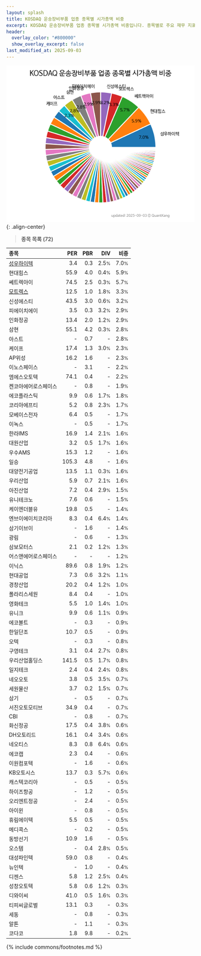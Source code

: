 ```yaml
---
layout: splash
title: KOSDAQ 운송장비부품 업종 종목별 시가총액 비중
excerpt: KOSDAQ 운송장비부품 업종 종목별 시가총액 비중입니다. 종목별로 주요 재무 지표를 함께 표시합니다.
header:
  overlay_color: "#800000"
  show_overlay_excerpt: false
last_modified_at: 2025-09-03
---
```



![KOSDAQ 운송장비부품 업종 종목별 시가총액 비중](/stats/sector/images/kosdaq_업종_운송장비부품_종목.png){: .align-center}


> **종목 목록 (72)**<a id="list"></a>

| **종목** | **PER** | **PBR** | **DIV** | **비중** |
| :------- | ------: | ------: | ------: | -------: |
| [성우하이텍](/015750/) | 3.4 | 0.3 | 2.5<small>%</small> | 7.0<small>%</small> |
| 현대힘스 | 55.9 | 4.0 | 0.4<small>%</small> | 5.9<small>%</small> |
| 쎄트렉아이 | 74.5 | 2.5 | 0.3<small>%</small> | 5.7<small>%</small> |
| [모트렉스](/118990/) | 12.5 | 1.0 | 1.8<small>%</small> | 3.3<small>%</small> |
| 신성에스티 | 43.5 | 3.0 | 0.6<small>%</small> | 3.2<small>%</small> |
| 피에이치에이 | 3.5 | 0.3 | 3.2<small>%</small> | 2.9<small>%</small> |
| 인화정공 | 13.4 | 2.0 | 1.2<small>%</small> | 2.9<small>%</small> |
| 삼현 | 55.1 | 4.2 | 0.3<small>%</small> | 2.8<small>%</small> |
| 아스트 | - | 0.7 | - | 2.8<small>%</small> |
| 케이프 | 17.4 | 1.3 | 3.0<small>%</small> | 2.3<small>%</small> |
| AP위성 | 16.2 | 1.6 | - | 2.3<small>%</small> |
| 이노스페이스 | - | 3.1 | - | 2.2<small>%</small> |
| 엠에스오토텍 | 74.1 | 0.4 | - | 2.2<small>%</small> |
| 켄코아에어로스페이스 | - | 0.8 | - | 1.9<small>%</small> |
| 에코플라스틱 | 9.9 | 0.6 | 1.7<small>%</small> | 1.8<small>%</small> |
| 코리아에프티 | 5.2 | 0.8 | 2.3<small>%</small> | 1.7<small>%</small> |
| 모베이스전자 | 6.4 | 0.5 | - | 1.7<small>%</small> |
| 이녹스 | - | 0.5 | - | 1.7<small>%</small> |
| 한라IMS | 16.9 | 1.4 | 2.1<small>%</small> | 1.6<small>%</small> |
| 대원산업 | 3.2 | 0.5 | 1.7<small>%</small> | 1.6<small>%</small> |
| 우수AMS | 15.3 | 1.2 | - | 1.6<small>%</small> |
| 일승 | 105.3 | 4.8 | - | 1.6<small>%</small> |
| 대양전기공업 | 13.5 | 1.1 | 0.3<small>%</small> | 1.6<small>%</small> |
| 우리산업 | 5.9 | 0.7 | 2.1<small>%</small> | 1.6<small>%</small> |
| 아진산업 | 7.2 | 0.4 | 2.9<small>%</small> | 1.5<small>%</small> |
| 유니테크노 | 7.6 | 0.6 | - | 1.5<small>%</small> |
| 케이엔더블유 | 19.8 | 0.5 | - | 1.4<small>%</small> |
| 엔브이에이치코리아 | 8.3 | 0.4 | 6.4<small>%</small> | 1.4<small>%</small> |
| 삼기이브이 | - | 1.6 | - | 1.4<small>%</small> |
| 광림 | - | 0.6 | - | 1.3<small>%</small> |
| 삼보모터스 | 2.1 | 0.2 | 1.2<small>%</small> | 1.3<small>%</small> |
| 어스앤에어로스페이스 | - | - | - | 1.2<small>%</small> |
| 이닉스 | 89.6 | 0.8 | 1.9<small>%</small> | 1.2<small>%</small> |
| 현대공업 | 7.3 | 0.6 | 3.2<small>%</small> | 1.1<small>%</small> |
| 경창산업 | 20.2 | 0.4 | 1.2<small>%</small> | 1.0<small>%</small> |
| 폴라리스세원 | 8.4 | 0.4 | - | 1.0<small>%</small> |
| 영화테크 | 5.5 | 1.0 | 1.4<small>%</small> | 1.0<small>%</small> |
| 유니크 | 9.9 | 0.6 | 1.1<small>%</small> | 0.9<small>%</small> |
| 에코볼트 | - | 0.3 | - | 0.9<small>%</small> |
| 한일단조 | 10.7 | 0.5 | - | 0.9<small>%</small> |
| 오텍 | - | 0.3 | - | 0.8<small>%</small> |
| 구영테크 | 3.1 | 0.4 | 2.7<small>%</small> | 0.8<small>%</small> |
| 우리산업홀딩스 | 141.5 | 0.5 | 1.7<small>%</small> | 0.8<small>%</small> |
| 일지테크 | 2.4 | 0.4 | 2.4<small>%</small> | 0.8<small>%</small> |
| 네오오토 | 3.8 | 0.5 | 3.5<small>%</small> | 0.7<small>%</small> |
| 세원물산 | 3.7 | 0.2 | 1.5<small>%</small> | 0.7<small>%</small> |
| 삼기 | - | 0.5 | - | 0.7<small>%</small> |
| 서진오토모티브 | 34.9 | 0.4 | - | 0.7<small>%</small> |
| CBI | - | 0.8 | - | 0.7<small>%</small> |
| 화신정공 | 17.5 | 0.4 | 3.8<small>%</small> | 0.6<small>%</small> |
| DH오토리드 | 16.1 | 0.4 | 3.4<small>%</small> | 0.6<small>%</small> |
| 네오티스 | 8.3 | 0.8 | 6.4<small>%</small> | 0.6<small>%</small> |
| 에코캡 | 2.3 | 0.4 | - | 0.6<small>%</small> |
| 이원컴포텍 | - | 1.6 | - | 0.6<small>%</small> |
| KB오토시스 | 13.7 | 0.3 | 5.7<small>%</small> | 0.6<small>%</small> |
| 캐스텍코리아 | - | 0.5 | - | 0.5<small>%</small> |
| 하이즈항공 | - | 1.2 | - | 0.5<small>%</small> |
| 오리엔트정공 | - | 2.4 | - | 0.5<small>%</small> |
| 아이윈 | - | 0.8 | - | 0.5<small>%</small> |
| 휴림에이텍 | 5.5 | 0.5 | - | 0.5<small>%</small> |
| 메디콕스 | - | 0.2 | - | 0.5<small>%</small> |
| 동방선기 | 10.9 | 1.6 | - | 0.5<small>%</small> |
| 오스템 | - | 0.4 | 2.8<small>%</small> | 0.5<small>%</small> |
| 대성파인텍 | 59.0 | 0.8 | - | 0.4<small>%</small> |
| 뉴인텍 | - | 1.0 | - | 0.4<small>%</small> |
| 디젠스 | 5.8 | 1.2 | 2.5<small>%</small> | 0.4<small>%</small> |
| 성창오토텍 | 5.8 | 0.6 | 1.2<small>%</small> | 0.3<small>%</small> |
| 디와이씨 | 41.0 | 0.5 | 1.6<small>%</small> | 0.3<small>%</small> |
| 티피씨글로벌 | 13.1 | 0.3 | - | 0.3<small>%</small> |
| 세동 | - | 0.8 | - | 0.3<small>%</small> |
| 알톤 | - | 1.1 | - | 0.3<small>%</small> |
| 코다코 | 1.8 | 9.8 | - | 0.2<small>%</small> |

{% include commons/footnotes.md %}